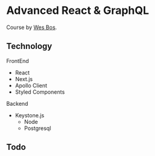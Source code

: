 # Advanced React & GraphQL

Course by [Wes Bos](https://WesBos.com/).

## Technology

FrontEnd

- React
- Next.js
- Apollo Client
- Styled Components

Backend

- Keystone.js
  - Node
  - Postgresql

## Todo
